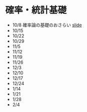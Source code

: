 # 確率・統計基礎


* 10/8 確率論の基礎のおさらい [slide]()
* 10/15 
* 10/22 
* 10/29 
* 11/5 
* 11/12 
* 11/19 
* 11/26 
* 12/3 
* 12/10 
* 12/17 
* 12/24 
* 1/14 
* 1/21 
* 1/28 
* 2/4 
